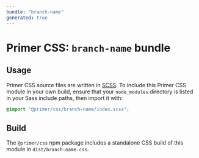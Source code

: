```yaml
---
bundle: "branch-name"
generated: true
---
```


# Primer CSS: `branch-name` bundle

## Usage

Primer CSS source files are written in [SCSS]. To include this Primer CSS module in your own build, ensure that your `node_modules` directory is listed in your Sass include paths, then import it with:

```scss
@import "@primer/css/branch-name/index.scss";
```

## Build

The `@primer/css` npm package includes a standalone CSS build of this module in `dist/branch-name.css`.

[scss]: https://sass-lang.com/documentation/syntax#scss
